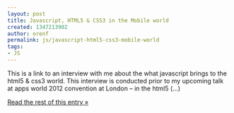 ```yaml
---
layout: post
title: Javascript, HTML5 & CSS3 in the Mobile world
created: 1347213902
author: orenf
permalink: js/javascript-html5-css3-mobile-world
tags:
- JS
---
```

This is a link to an interview with me about the what javascript brings to the html5 & css3 world. This interview is conducted prior to my upcoming talk at apps world 2012 convention at London – in the html5 (…)</p><p><a href="http://orizens.com/wp/topics/javascript-html5-css3-in-the-mobile-world/">Read the rest of this entry »</a></p>

